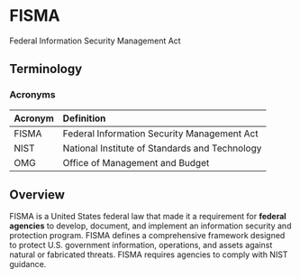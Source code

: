 # FISMA

Federal Information Security Management Act

## Terminology

### Acronyms

| Acronym | Definition |
| :--- | :--- |
| FISMA | Federal Information Security Management Act |
| NIST | National Institute of Standards and Technology |
| OMG | Office of Management and Budget |

## Overview

FISMA is a United States federal law that made it a requirement for **federal agencies** to develop, document, and implement an information security and protection program. FISMA defines a comprehensive framework designed to protect U.S. government information, operations, and assets against natural or fabricated threats. FISMA requires agencies to comply with NIST guidance.